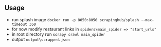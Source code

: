 ## Usage
- run splash image 
  `docker run -p 8050:8050 scrapinghub/splash --max-timeout 360`
- for now modify restaurant links in `spiders\main_spider => "start_urls"`
- in root directory run `scrapy crawl main_spider`
- output `output\scrapped.json`